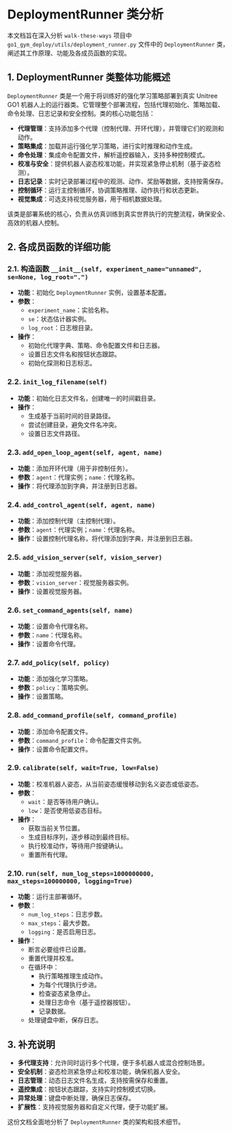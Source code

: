 # DeploymentRunner 类分析

本文档旨在深入分析 `walk-these-ways` 项目中 `go1_gym_deploy/utils/deployment_runner.py` 文件中的 `DeploymentRunner` 类，阐述其工作原理、功能及各成员函数的实现。

## 1. DeploymentRunner 类整体功能概述

`DeploymentRunner` 类是一个用于将训练好的强化学习策略部署到真实 Unitree GO1 机器人上的运行器类。它管理整个部署流程，包括代理初始化、策略加载、命令处理、日志记录和安全控制。类的核心功能包括：

- **代理管理**：支持添加多个代理（控制代理、开环代理），并管理它们的观测和动作。
- **策略集成**：加载并运行强化学习策略，进行实时推理和动作生成。
- **命令处理**：集成命令配置文件，解析遥控器输入，支持多种控制模式。
- **校准与安全**：提供机器人姿态校准功能，并实现紧急停止机制（基于姿态检测）。
- **日志记录**：实时记录部署过程中的观测、动作、奖励等数据，支持按需保存。
- **控制循环**：运行主控制循环，协调策略推理、动作执行和状态更新。
- **视觉集成**：可选支持视觉服务器，用于相机数据处理。

该类是部署系统的核心，负责从仿真训练到真实世界执行的完整流程，确保安全、高效的机器人控制。

## 2. 各成员函数的详细功能

### 2.1. 构造函数 `__init__(self, experiment_name="unnamed", se=None, log_root=".")`
- **功能**：初始化 `DeploymentRunner` 实例，设置基本配置。
- **参数**：
  - `experiment_name`：实验名称。
  - `se`：状态估计器实例。
  - `log_root`：日志根目录。
- **操作**：
  - 初始化代理字典、策略、命令配置文件和日志器。
  - 设置日志文件名和按钮状态跟踪。
  - 初始化探测和日志标志。

### 2.2. `init_log_filename(self)`
- **功能**：初始化日志文件名，创建唯一的时间戳目录。
- **操作**：
  - 生成基于当前时间的目录路径。
  - 尝试创建目录，避免文件名冲突。
  - 设置日志文件路径。

### 2.3. `add_open_loop_agent(self, agent, name)`
- **功能**：添加开环代理（用于非控制任务）。
- **参数**：`agent`：代理实例；`name`：代理名称。
- **操作**：将代理添加到字典，并注册到日志器。

### 2.4. `add_control_agent(self, agent, name)`
- **功能**：添加控制代理（主控制代理）。
- **参数**：`agent`：代理实例；`name`：代理名称。
- **操作**：设置控制代理名称，将代理添加到字典，并注册到日志器。

### 2.5. `add_vision_server(self, vision_server)`
- **功能**：添加视觉服务器。
- **参数**：`vision_server`：视觉服务器实例。
- **操作**：设置视觉服务器。

### 2.6. `set_command_agents(self, name)`
- **功能**：设置命令代理名称。
- **参数**：`name`：代理名称。
- **操作**：设置命令代理。

### 2.7. `add_policy(self, policy)`
- **功能**：添加强化学习策略。
- **参数**：`policy`：策略实例。
- **操作**：设置策略。

### 2.8. `add_command_profile(self, command_profile)`
- **功能**：添加命令配置文件。
- **参数**：`command_profile`：命令配置文件实例。
- **操作**：设置命令配置文件。

### 2.9. `calibrate(self, wait=True, low=False)`
- **功能**：校准机器人姿态，从当前姿态缓慢移动到名义姿态或低姿态。
- **参数**：
  - `wait`：是否等待用户确认。
  - `low`：是否使用低姿态目标。
- **操作**：
  - 获取当前关节位置。
  - 生成目标序列，逐步移动到最终目标。
  - 执行校准动作，等待用户按键确认。
  - 重置所有代理。

### 2.10. `run(self, num_log_steps=1000000000, max_steps=100000000, logging=True)`
- **功能**：运行主部署循环。
- **参数**：
  - `num_log_steps`：日志步数。
  - `max_steps`：最大步数。
  - `logging`：是否启用日志。
- **操作**：
  - 断言必要组件已设置。
  - 重置代理并校准。
  - 在循环中：
    - 执行策略推理生成动作。
    - 为每个代理执行步进。
    - 检查姿态紧急停止。
    - 处理日志命令（基于遥控器按钮）。
    - 记录数据。
  - 处理键盘中断，保存日志。

## 3. 补充说明

- **多代理支持**：允许同时运行多个代理，便于多机器人或混合控制场景。
- **安全机制**：姿态检测紧急停止和校准功能，确保机器人安全。
- **日志管理**：动态日志文件名生成，支持按需保存和重置。
- **遥控集成**：按钮状态跟踪，支持实时控制模式切换。
- **异常处理**：键盘中断处理，确保日志保存。
- **扩展性**：支持视觉服务器和自定义代理，便于功能扩展。

这份文档全面地分析了 `DeploymentRunner` 类的架构和技术细节。
